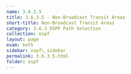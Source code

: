 ```yaml
---
name: 3.6.3.5
title: 3.6.3.5 - Non-Broadcast Transit Areas
short-title: Non-Broadcast Transit Areas
category: 3.6.3 OSPF Path Selection
collection: ospf
layout: page
exam: both
sidebar: ospf\_sidebar
permalink: 3.6.3.5.html
folder: ospf
---
```

